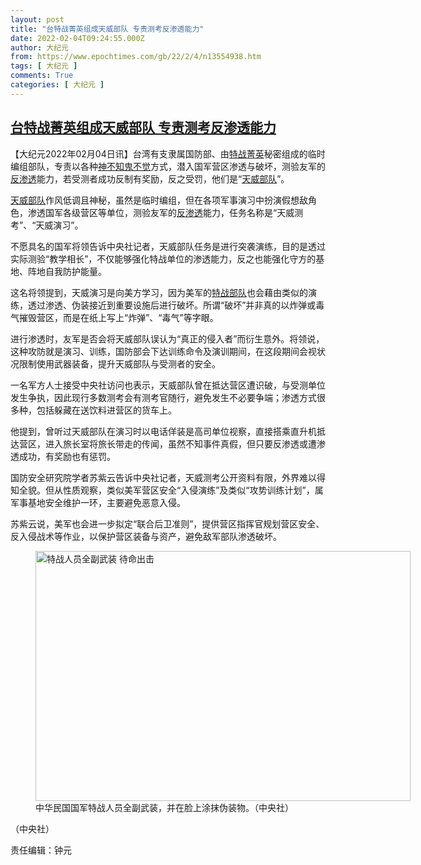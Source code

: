 ```yaml
---
layout: post
title: "台特战菁英组成天威部队 专责测考反渗透能力"
date: 2022-02-04T09:24:55.000Z
author: 大纪元
from: https://www.epochtimes.com/gb/22/2/4/n13554938.htm
tags: [ 大纪元 ]
comments: True
categories: [ 大纪元 ]
---
```

<!--1643966695000-->
[台特战菁英组成天威部队 专责测考反渗透能力](https://www.epochtimes.com/gb/22/2/4/n13554938.htm)
------

<div>
<p>【大纪元2022年02月04日讯】台湾有支隶属国防部、由<a href="https://www.epochtimes.com/gb/tag/%E7%89%B9%E6%88%98%E8%8F%81%E8%8B%B1.html">特战菁英</a>秘密组成的临时编组部队，专责以各种<a href="https://www.epochtimes.com/gb/tag/%E7%A5%9E%E4%B8%8D%E7%9F%A5%E9%AC%BC%E4%B8%8D%E8%A7%89.html">神不知鬼不觉</a>方式，潜入国军营区渗透与破坏，测验友军的<a href="https://www.epochtimes.com/gb/tag/%E5%8F%8D%E6%B8%97%E9%80%8F.html">反渗透</a>能力，若受测者成功反制有奖励，反之受罚，他们是“<a href="https://www.epochtimes.com/gb/tag/%E5%A4%A9%E5%A8%81%E9%83%A8%E9%98%9F.html">天威部队</a>”。</p><p><a href="https://www.epochtimes.com/gb/tag/%E5%A4%A9%E5%A8%81%E9%83%A8%E9%98%9F.html">天威部队</a>作风低调且神秘，虽然是临时编组，但在各项军事演习中扮演假想敌角色，渗透国军各级营区等单位，测验友军的<a href="https://www.epochtimes.com/gb/tag/%E5%8F%8D%E6%B8%97%E9%80%8F.html">反渗透</a>能力，任务名称是“天威测考”、“天威演习”。</p><p>不愿具名的国军将领告诉中央社记者，天威部队任务是进行突袭演练，目的是透过实际测验“教学相长”，不仅能够强化特战单位的渗透能力，反之也能强化守方的基地、阵地自我防护能量。</p><p>这名将领提到，天威演习是向美方学习，因为美军的<a href="https://www.epochtimes.com/gb/tag/%E7%89%B9%E6%88%98%E9%83%A8%E9%98%9F.html">特战部队</a>也会藉由类似的演练，透过渗透、伪装接近到重要设施后进行破坏。所谓“破坏”并非真的以炸弹或毒气摧毁营区，而是在纸上写上“炸弹”、“毒气”等字眼。</p><p>进行渗透时，友军是否会将天威部队误认为“真正的侵入者”而衍生意外。将领说，这种攻防就是演习、训练，国防部会下达训练命令及演训期间，在这段期间会视状况限制使用武器装备，提升天威部队与受测者的安全。</p><p>一名军方人士接受中央社访问也表示，天威部队曾在抵达营区遭识破，与受测单位发生争执，因此现行多数测考会有测考官随行，避免发生不必要争端；渗透方式很多种，包括躲藏在送饮料进营区的货车上。</p><p>他提到，曾听过天威部队在演习时以电话佯装是高司单位视察，直接搭乘直升机抵达营区，进入旅长室将旅长带走的传闻，虽然不知事件真假，但只要反渗透或遭渗透成功，有奖励也有惩罚。</p><p>国防安全研究院学者苏紫云告诉中央社记者，天威测考公开资料有限，外界难以得知全貌。但从性质观察，类似美军营区安全“入侵演练”及类似“攻势训练计划”，属军事基地安全维护一环，主要避免恶意入侵。</p><p>苏紫云说，美军也会进一步拟定“联合后卫准则”，提供营区指挥官规划营区安全、反入侵战术等作业，以保护营区装备与资产，避免敌军部队渗透破坏。</p><figure id="attachment_13555091" aria-describedby="caption-attachment-13555091" style="width: 600px" class="wp-caption aligncenter"><a target="_blank" href="https://i.epochtimes.com/assets/uploads/2022/02/id13555091-2202040155472378.jpg"><img class="size-large wp-image-13555091" title="特战人员全副武装 待命出击" src="https://i.epochtimes.com/assets/uploads/2022/02/id13555091-2202040155472378-600x400.jpg" alt="特战人员全副武装 待命出击" width="600" height="400" /></a><figcaption id="caption-attachment-13555091" class="wp-caption-text">中华民国国军特战人员全副武装，并在脸上涂抹伪装物。（中央社）</figcaption></figure><p>（中央社）</p><p>责任编辑：钟元</p>
</div>
